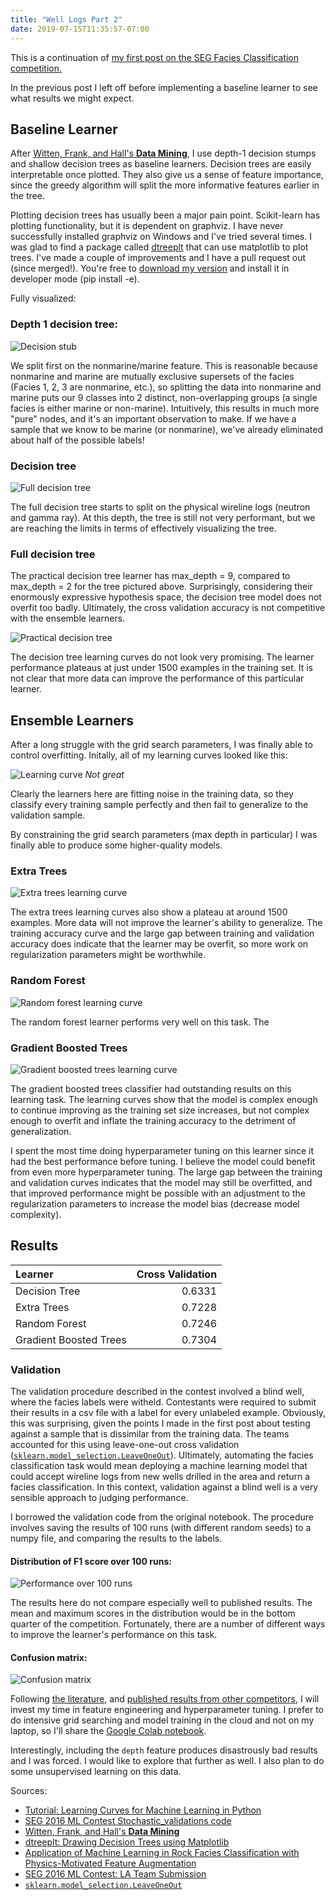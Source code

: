 ```yaml
---
title: "Well Logs Part 2"
date: 2019-07-15T11:35:57-07:00
---
```


This is a continuation of [my first post on the SEG Facies Classification competition.](/posts/post-2-well-logs)

In the previous post I left off before implementing a baseline learner to see what results we might expect.

## Baseline Learner

After [Witten, Frank, and Hall's **Data Mining**](https://www.cs.waikato.ac.nz/ml/weka/book.html), I use depth-1 decision stumps and shallow decision trees as baseline learners. Decision trees are easily interpretable once plotted. They also give us a sense of feature importance, since the greedy algorithm will split the more informative features earlier in the tree. 

Plotting decision trees has usually been a major pain point. Scikit-learn has plotting functionality, but it is dependent on graphviz. I have never successfully installed graphviz on Windows and I've tried several times. I was glad to find a package called [dtreeplt](https://github.com/nekoumei/dtreeplt) that can use matplotlib to plot trees. I've made a couple of improvements and I have a pull request out (since merged!). You're free to [download my version](https://github.com/nshea3/dtreeplt) and install it in developer mode (pip install -e).

Fully visualized: 

### Depth 1 decision tree: 

![Decision stub](https://i.imgur.com/PzTzsIc.png) 

We split first on the nonmarine/marine feature. This is reasonable because nonmarine and marine are mutually exclusive supersets of the facies (Facies 1, 2, 3 are nonmarine, etc.), so splitting the data into nonmarine and marine puts our 9 classes into 2 distinct, non-overlapping groups (a single facies is either marine or non-marine). Intuitively, this results in much more "pure" nodes, and it's an important observation to make. If we have a sample that we know to be marine (or nonmarine), we've already eliminated about half of the possible labels!

### Decision tree

![Full decision tree](https://i.imgur.com/LCHU9m9.png)

The full decision tree starts to split on the physical wireline logs (neutron and gamma ray). At this depth, the tree is still not very performant, but we are reaching the limits in terms of effectively visualizing the tree.

### Full decision tree

The practical decision tree learner has max_depth = 9, compared to max_depth = 2 for the tree pictured above. Surprisingly, considering their enormously expressive hypothesis space, the decision tree model does not overfit too badly. Ultimately, the cross validation accuracy is not competitive with the ensemble learners. 

![Practical decision tree](https://i.imgur.com/NklaA8m.png)

The decision tree learning curves do not look very promising. The learner performance plateaus at just under 1500 examples in the training set. It is not clear that more data can improve the performance of this particular learner.

## Ensemble Learners

After a long struggle with the grid search parameters, I was finally able to control overfitting. Initally, all of my learning curves looked like this:

![Learning curve](https://i.imgur.com/ttvbmow.png)
*Not great*

Clearly the learners here are fitting noise in the training data, so they classify every training sample perfectly and then fail to generalize to the validation sample. 

By constraining the grid search parameters (max depth in particular) I was finally able to produce some higher-quality models.

### Extra Trees

![Extra trees learning curve](https://i.imgur.com/0Xpt2JW.png)

The extra trees learning curves also show a plateau at around 1500 examples. More data will not improve the learner's ability to generalize. The training accuracy curve and the large gap between training and validation accuracy does indicate that the learner may be overfit, so more work on regularization parameters might be worthwhile. 

### Random Forest

![Random forest learning curve](https://i.imgur.com/1AUsWZ5.png)

The random forest learner performs very well on this task. The 

### Gradient Boosted Trees

![Gradient boosted trees learning curve](https://i.imgur.com/r7Xsma7.png)

The gradient boosted trees classifier had outstanding results on this learning task. The learning curves show that the model is complex enough to continue improving as the training set size increases, but not complex enough to overfit and inflate the training accuracy to the detriment of generalization. 

I spent the most time doing hyperparameter tuning on this learner since it had the best performance before tuning. I believe the model could benefit from even more hyperparameter tuning. The large gap between the training and validation curves indicates that the model may still be overfitted, and that improved performance might be possible with an adjustment to the regularization parameters to increase the model bias (decrease model complexity).

## Results

| Learner                | Cross Validation           |
| :----------------------|---------------------------:|
| Decision Tree          | 0.6331                     |
| Extra Trees            | 0.7228                     |
| Random Forest          | 0.7246                     |
| Gradient Boosted Trees | 0.7304                     |

### Validation 

The validation procedure described in the contest involved a blind well, where the facies labels were witheld. Contestants were required to submit their results in a csv file with a label for every unlabeled example. Obviously, this was surprising, given the points I made in the first post about testing against a sample that is dissimilar from the training data. The teams accounted for this using leave-one-out cross validation ([`sklearn.model_selection.LeaveOneOut`](https://scikit-learn.org/stable/modules/generated/sklearn.model_selection.LeaveOneOut.html)). Ultimately, automating the facies classification task would mean deploying a machine learning model that could accept wireline logs from new wells drilled in the area and return a facies classification. In this context, validation against a blind well is a very sensible approach to judging performance. 

I borrowed the validation code from the original notebook. The procedure involves saving the results of 100 runs (with different random seeds) to a numpy file, and comparing the results to the labels. 

#### Distribution of F1 score over 100 runs: 
![Performance over 100 runs](https://i.imgur.com/aJu0CWh.png)

The results here do not compare especially well to published results. The mean and maximum scores in the distribution would be in the bottom quarter of the competition. Fortunately, there are a number of different ways to improve the learner's performance on this task. 

#### Confusion matrix:
![Confusion matrix](https://i.imgur.com/94t8RwV.png)

Following [the literature](https://arxiv.org/abs/1808.09856), and [published results from other competitors](https://github.com/seg/2016-ml-contest/blob/master/LA_Team/Facies_classification_LA_TEAM_05_VALIDATION.ipynb), I will invest my time in feature engineering and hyperparameter tuning. I prefer to do intensive grid searching and model training in the cloud and not on my laptop, so I'll share the [Google Colab notebook](https://colab.research.google.com/drive/1uWQ7JXWiqU1t3CG-qCYmnKInrhvrUFlR). 

Interestingly, including the `depth` feature produces disastrously bad results and I was forced. I would like to explore that further as well. I also plan to do some unsupervised learning on this data. 

Sources: 

* [Tutorial: Learning Curves for Machine Learning in Python](https://www.dataquest.io/blog/learning-curves-machine-learning/)
* [SEG 2016 ML Contest Stochastic_validations code](https://github.com/seg/2016-ml-contest/blob/master/Stochastic_validations.ipynb)
* [Witten, Frank, and Hall's **Data Mining**](https://www.cs.waikato.ac.nz/ml/weka/book.html)
* [dtreeplt: Drawing Decision Trees using Matplotlib](https://github.com/nekoumei/dtreeplt)
* [Application of Machine Learning in Rock Facies Classification with Physics-Motivated Feature Augmentation](https://arxiv.org/abs/1808.09856)
* [SEG 2016 ML Contest: LA Team Submission](https://github.com/seg/2016-ml-contest/blob/master/LA_Team/Facies_classification_LA_TEAM_05_VALIDATION.ipynb)
* [`sklearn.model_selection.LeaveOneOut`](https://scikit-learn.org/stable/modules/generated/sklearn.model_selection.LeaveOneOut.html)